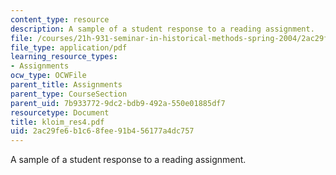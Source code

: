 ```yaml
---
content_type: resource
description: A sample of a student response to a reading assignment.
file: /courses/21h-931-seminar-in-historical-methods-spring-2004/2ac29fe6b1c68fee91b456177a4dc757_kloim_res4.pdf
file_type: application/pdf
learning_resource_types:
- Assignments
ocw_type: OCWFile
parent_title: Assignments
parent_type: CourseSection
parent_uid: 7b933772-9dc2-bdb9-492a-550e01885df7
resourcetype: Document
title: kloim_res4.pdf
uid: 2ac29fe6-b1c6-8fee-91b4-56177a4dc757
---
```

A sample of a student response to a reading assignment.

